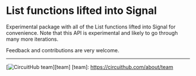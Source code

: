 # List functions lifted into Signal
Experimental package with all of the List functions lifted into Signal for convenience.
Note that this API is experimental and likely to go through many more iterations.

Feedback and contributions are very welcome.

---
[![CircuitHub team](http://docs.circuithub.com/press/logo/circuithub-lightgray-extratiny.jpg)][team]
[team]: https://circuithub.com/about/team

